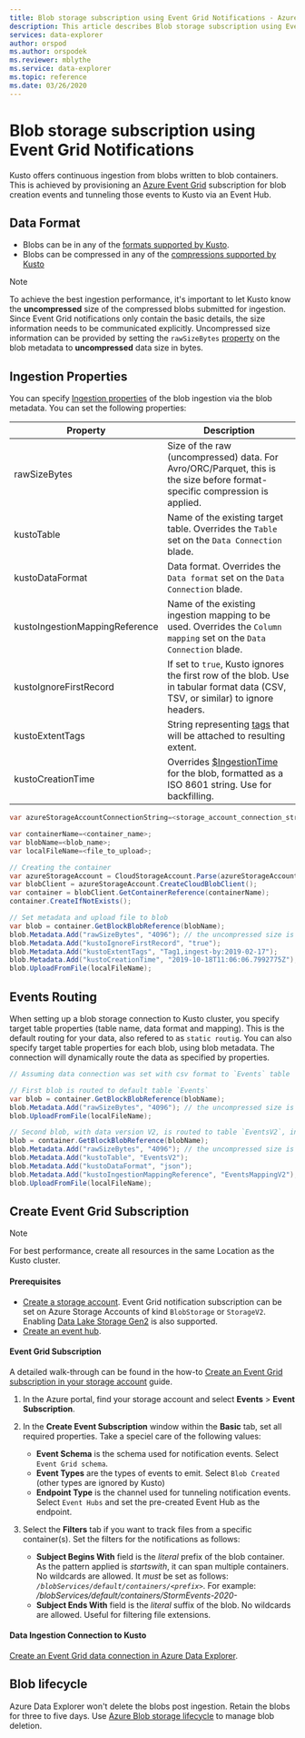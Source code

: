 ```yaml
---
title: Blob storage subscription using Event Grid Notifications - Azure Data Explorer | Microsoft Docs
description: This article describes Blob storage subscription using Event Grid Notifications in Azure Data Explorer.
services: data-explorer
author: orspod
ms.author: orspodek
ms.reviewer: mblythe
ms.service: data-explorer
ms.topic: reference
ms.date: 03/26/2020
---
```

# Blob storage subscription using Event Grid Notifications

Kusto offers continuous ingestion from blobs written to blob containers. 
This is achieved by provisioning an [Azure Event Grid](https://docs.microsoft.com/azure/event-grid/overview) subscription for blob creation events and tunneling those events to Kusto via an Event Hub.

## Data Format

* Blobs can be in any of the [formats supported by Kusto](https://docs.microsoft.com/azure/data-explorer/ingestion-supported-formats).
* Blobs can be compressed in any of the [compressions supported by Kusto](https://docs.microsoft.com/azure/data-explorer/ingestion-supported-formats#supported-data-compression-formats)

> [!NOTE]
> To achieve the best ingestion performance, it's important to let Kusto know the **uncompressed** size of the compressed blobs submitted for ingestion.
> Since Event Grid notifications only contain the basic details, the size information needs to be communicated explicitly.
> Uncompressed size information can be provided by setting the `rawSizeBytes` [property](#ingestion-properties) on the blob metadata to **uncompressed** data size in bytes.

## Ingestion Properties

You can specify [Ingestion properties](https://docs.microsoft.com/azure/data-explorer/ingestion-properties) of the blob ingestion via the blob metadata.
You can set the following properties:

|Property | Description|
|---|---|
| rawSizeBytes | Size of the raw (uncompressed) data. For Avro/ORC/Parquet, this is the size before format-specific compression is applied.|
| kustoTable |  Name of the existing target table. Overrides the `Table` set on the `Data Connection` blade. |
| kustoDataFormat |  Data format. Overrides the `Data format` set on the `Data Connection` blade. |
| kustoIngestionMappingReference |  Name of the existing ingestion mapping to be used. Overrides the `Column mapping` set on the `Data Connection` blade.|
| kustoIgnoreFirstRecord | If set to `true`, Kusto ignores the first row of the blob. Use in tabular format data (CSV, TSV, or similar) to ignore headers. |
| kustoExtentTags | String representing [tags](https://docs.microsoft.com/azure/kusto/management/extents-overview#extent-tagging) that will be attached to resulting extent. |
| kustoCreationTime |  Overrides [$IngestionTime](/azure/kusto/query/ingestiontimefunction?pivots=azuredataexplorer) for the blob, formatted as a ISO 8601 string. Use for backfilling. |

```csharp
var azureStorageAccountConnectionString=<storage_account_connection_string>;

var containerName=<container_name>;
var blobName=<blob_name>;
var localFileName=<file_to_upload>;

// Creating the container
var azureStorageAccount = CloudStorageAccount.Parse(azureStorageAccountConnectionString);
var blobClient = azureStorageAccount.CreateCloudBlobClient();
var container = blobClient.GetContainerReference(containerName);
container.CreateIfNotExists();

// Set metadata and upload file to blob
var blob = container.GetBlockBlobReference(blobName);
blob.Metadata.Add("rawSizeBytes", "4096‬"); // the uncompressed size is 4096 bytes
blob.Metadata.Add("kustoIgnoreFirstRecord", "true");
blob.Metadata.Add("kustoExtentTags", "Tag1,ingest-by:2019-02-17");
blob.Metadata.Add("kustoCreationTime", "2019-10-18T11:06:06.7992775Z");
blob.UploadFromFile(localFileName);
```

## Events Routing

When setting up a blob storage connection to Kusto cluster, you specify target table properties (table name, data format and mapping). This is the default routing for your data, also refered to as `static routig`.
You can also specify target table properties for each blob, using blob metadata. The connection will dynamically route the data as specified by properties.

 ```csharp
// Assuming data connection was set with csv format to `Events` table

// First blob is routed to default table `Events`
var blob = container.GetBlockBlobReference(blobName);
blob.Metadata.Add("rawSizeBytes", "4096‬"); // the uncompressed size is 4096 bytes
blob.UploadFromFile(localFileName);

// Second blob, with data version V2, is routed to table `EventsV2`, ingested using `EventsMappingV2` data mapping
blob = container.GetBlockBlobReference(blobName);
blob.Metadata.Add("rawSizeBytes", "4096‬"); // the uncompressed size is 4096 bytes
blob.Metadata.Add("kustoTable", "EventsV2");
blob.Metadata.Add("kustoDataFormat", "json");
blob.Metadata.Add("kustoIngestionMappingReference", "EventsMappingV2");
blob.UploadFromFile(localFileName);
```

## Create Event Grid Subscription

> [!Note]
> For best performance, create all resources in the same Location as the Kusto cluster.

#### Prerequisites

* [Create a storage account](https://docs.microsoft.com/azure/storage/common/storage-quickstart-create-account). 
  Event Grid notification subscription can be set on Azure Storage Accounts of kind `BlobStorage` or `StorageV2`. 
  Enabling [Data Lake Storage Gen2](https://docs.microsoft.com/en-us/azure/storage/blobs/data-lake-storage-introduction) is also supported.
* [Create an event hub](https://docs.microsoft.com/azure/event-hubs/event-hubs-create).

#### Event Grid Subscription

A detailed walk-through can be found in the how-to [Create an Event Grid subscription in your storage account](https://docs.microsoft.com/azure/data-explorer/ingest-data-event-grid#create-an-event-grid-subscription-in-your-storage-account) guide.

1. In the Azure portal, find your storage account and select **Events** > **Event Subscription**. 
1. In the **Create Event Subscription** window within the **Basic** tab, set all required properties. Take a speciel care of the following values:
    * **Event Schema** is the schema used for notification events. Select `Event Grid schema`.
    * **Event Types** are the types of events to emit. Select `Blob Created` (other types are ignored by Kusto)
    * **Endpoint Type** is the channel used for tunneling notification events. Select `Event Hubs` and set the pre-created Event Hub as the endpoint.

1. Select the **Filters** tab if you want to track files from a specific container(s). Set the filters for the notifications as follows:
    * **Subject Begins With** field is the *literal* prefix of the blob container. As the pattern applied is *startswith*, it can span multiple containers. No wildcards are allowed.
     It *must* be set as follows: *`/blobServices/default/containers/<prefix>`*. For example: */blobServices/default/containers/StormEvents-2020-*
    * **Subject Ends With** field is the *literal* suffix of the blob. No wildcards are allowed. Useful for filtering file extensions.

#### Data Ingestion Connection to Kusto



[Create an Event Grid data connection in Azure Data Explorer](https://docs.microsoft.com/azure/data-explorer/ingest-data-event-grid#create-an-event-grid-data-connection-in-azure-data-explorer).

## Blob lifecycle

Azure Data Explorer won't delete the blobs post ingestion. Retain the blobs for three to five days. Use [Azure Blob storage lifecycle](https://docs.microsoft.com/azure/storage/blobs/storage-lifecycle-management-concepts?tabs=azure-portal) to manage blob deletion.